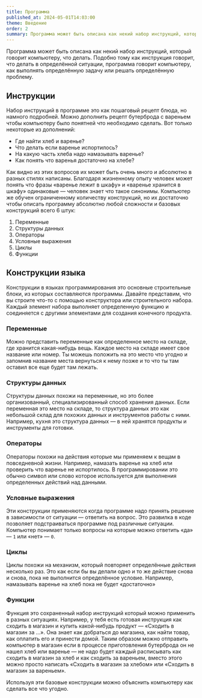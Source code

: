 ```yaml
---
title: Программа
published_at: 2024-05-01T14:03:00
theme: Введение
order: 2
summary: Программа может быть описана как некий набор инструкций, который говорит компьютеру, что делать. Подобно тому как инструкция говорит, что делать в определённой ситуации, программа говорит компьютеру, как выполнять определённую задачу или решать определённую проблему.
---
```

Программа может быть описана как некий набор инструкций, который говорит компьютеру, что делать. Подобно тому как инструкция говорит, что делать в определённой ситуации, программа говорит компьютеру, как выполнять определённую задачу или решать определённую проблему.
## Инструкции
Набор инструкций в программе это как пошаговый рецепт блюда, но намного подробней. Можно дополнить рецепт бутерброда с вареньем чтобы компьютеру было понятней что необходимо сделать. Вот только некоторые из дополнений:
- Где найти хлеб и варенье?
- Что делать если варенье испортилось?
- На какую часть хлеба надо намазывать варенье?
- Как понять что варенья достаточно на хлебе?

Как видно из этих вопросов их может быть очень много и абсолютно в разных стилях написаны. Благодаря жизненному опыту человек может понять что фразы «варенье лежит в шкафу» и «варенье хранится в шкафу» одинаковые — человек знает что такое синонимы. Компьютер же обучен ограниченному количеству конструкций, но их достаточно чтобы описать программу абсолютно любой сложности и базовых конструкций всего 6 штук:
1. Переменные
2. Структуры данных
3. Операторы
4. Условные выражения
5. Циклы
6. Функции
## Конструкции языка
Конструкции в языках программирования это основные строительные блоки, из которых составляются программы. Давайте представим, что вы строите что-то с помощью конструктора или строительного набора. Каждый элемент набора выполняет определенную функцию и соединяется с другими элементами для создания конечного продукта.
### Переменные
Можно представить переменные как определенное место на складе, где хранится какая-нибудь вещь. Каждое место на складе имеет свое название или номер. Ты можешь положить на это место что угодно и запомнив название места вернуться к нему позже и то что ты там оставил все еще будет там лежать.
### Структуры данных
Структуры данных похожи на переменные, но это более организованный, специализированный способ хранения данных. Если переменная это место на складе, то структура данных это как небольшой склад для похожих данных и инструментов работы с ними. Например, кухня это структура данных — в ней хранятся продукты и инструменты для готовки.
### Операторы
Операторы похожи на действия которые мы применяем к вещам в повседневной жизни. Например, намазать варенье на хлеб или проверить что варенье не испортилось. В программировании это обычно символ или слово которое используется для выполнения определенных действий над данными.
### Условные выражения
Эти конструкции применяются когда программе надо принять решение в зависимости от ситуации — ответить на вопрос. Это развилка в коде позволяет подстраиваться программе под различные ситуации. Компьютер понимает только вопросы на которые можно ответить «да» — `1`  или «нет» — `0`.
### Циклы
Циклы похожи на механизм, который повторяет определённые действия несколько раз. Это как если бы вы делали одно и то же действие снова и снова, пока не выполнится определённое условие. Например, намазывать варенье на хлеб пока не будет «достаточно»
### Функции
Функция это сохраненный набор инструкций который можно применить в разных ситуациях. Например, у тебя есть готовая инструкция как сходить в магазин и купить какой-нибудь продукт — «Сходить в магазин за ...». Она знает как добраться до магазина, как найти товар, как оплатить его и принести домой. Таким образом можно отправить компьютер в магазин если в процессе приготовления бутерброда он не нашел хлеб или варенье — не надо будет каждый расписывать как сходить в магазин за хлеб и как сходить за вареньем, вместо этого можно просто написать «Сходить в магазин за хлебом» или «Сходить в магазин за вареньем».

Используя эти базовые конструкции можно объяснить компьютеру как сделать все что угодно.